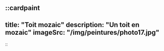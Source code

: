 ::cardpaint
---
title: "Toit mozaic"
description: "Un toit en mozaic"
imageSrc: "/img/peintures/photo17.jpg"
---
::

